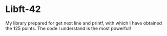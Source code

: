 # Libft-42
My library prepared for get next line and printf, with which I have obtained the 125 points. The code I understand is the most powerful!

